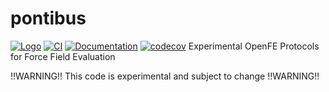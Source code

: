 # pontibus
[![Logo](https://img.shields.io/badge/OSMF-OpenFreeEnergy-%23002f4a)](https://openfree.energy/)
[![CI](https://github.com/OpenFreeEnergy/pontibus/actions/workflows/ci.yaml/badge.svg)](https://github.com/OpenFreeEnergy/pontibus/actions/workflows/ci.yaml)
[![Documentation](https://readthedocs.org/projects/pontibus/badge/?version=latest)](https://pontibus.readthedocs.io/en/latest/?badge=latest)
[![codecov](https://codecov.io/gh/OpenFreeEnergy/pontibus/graph/badge.svg?token=Lq4c3g9plQ)](https://codecov.io/gh/OpenFreeEnergy/pontibus)
Experimental OpenFE Protocols for Force Field Evaluation

!!WARNING!! This code is experimental and subject to change !!WARNING!!
